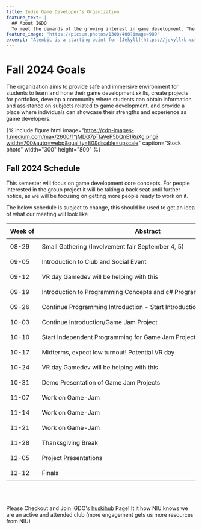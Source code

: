 ```yaml
---
title: Indie Game Developer's Organization
feature_text: |
  ## About IGDO
  To meet the demands of the growing interest in game development. The organization aims to provide safe and immersive environment for students to learn and hone their game development skills, create projects for portfolios, develop a community where students can obtain information and assistance on subjects related to game development, and provide a place where individuals can showcase their strengths and experience as game developers. 
feature_image: "https://picsum.photos/1300/400?image=989"
excerpt: "Alembic is a starting point for [Jekyll](https://jekyllrb.com/) projects. Rather than starting from scratch, this boilerplate is designed to get the ball rolling immediately. Install it, configure it, tweak it, push it."
---
```


# Fall 2024 Goals

The organization aims to provide safe and immersive environment for students to learn and hone their game development skills, create projects for portfolios, develop a community where students can obtain information and assistance on subjects related to game development, and provide a place where individuals can showcase their strengths and experience as game developers.

{% include figure.html image="https://cdn-images-1.medium.com/max/2600/1*jMDG7pTIaVeP5bQnE1RuXg.png?width=700&auto=webp&quality=80&disable=upscale" caption="Stock photo" width="300" height="800" %}

## Fall 2024 Schedule
This semester will focus on game development core concepts. For people interested in the group project it will be taking a back seat until further notice, as we will be focusing on getting more people ready to work on it.  
  
The below schedule is subject to change, this should be used to get an idea of what our meeting will look like

<table>
    <thead>
      <tr>
        <th>Week of</th>
        <th>Abstract</th>
        <th>Notes:</th>
      </tr>
    </thead>
    <tbody>
      <tr>
        <td>08-29</td>
        <td>Small Gathering (Involvement fair September 4, 5)</td>
        <td></td>
      </tr>
      <tr>
        <td>09-05</td>
        <td>Introduction to Club and Social Event</td>
        <td></td>
      </tr>
      <tr>
        <td>09-12</td>
        <td>VR day Gamedev will be helping with this</td>
        <td></td>
      </tr>
      <tr>
        <td>09-19</td>
        <td>Introduction to Programming Concepts and c# Programming</td>
        <td></td>
      </tr>
      <tr>
        <td>09-26</td>
        <td>Continue Programming Introduction - Start Introduction/Game Jam Project</td>
        <td></td>
      </tr>
      <tr>
        <td>10-03</td>
        <td>Continue Introduction/Game Jam Project</td>
        <td></td>
      </tr>
      <tr>
        <td>10-10</td>
        <td>Start Independent Programming for Game Jam Project</td>
        <td>Meeting will not be in 71 North. Information to come...</td>
      </tr>
      <tr>
        <td>10-17</td>
        <td>Midterms, expect low turnout! Potential VR day</td>
        <td></td>
      </tr>
      <tr>
        <td>10-24</td>
        <td>VR day Gamedev will be helping with this</td>
        <td></td>
      </tr>
      <tr>
        <td>10-31</td>
        <td>Demo Presentation of Game Jam Projects</td>
        <td></td>
      </tr>
      <tr>
        <td>11-07</td>
        <td>Work on Game-Jam</td>
        <td></td>
      </tr>
      <tr>
        <td>11-14</td>
        <td>Work on Game-Jam</td>
        <td></td>
      </tr>
      <tr>
        <td>11-21</td>
        <td>Work on Game-Jam</td>
        <td></td>
      </tr>
      <tr>
        <td>11-28</td>
        <td>Thanksgiving Break</td>
        <td></td>
      </tr>
      <tr>
        <td>12-05</td>
        <td>Project Presentations</td>
        <td></td>
      </tr>
      <tr>
        <td>12-12</td>
        <td>Finals</td>
        <td></td>
      </tr>
    </tbody>
</table>
<br/>
<br/>

Please Checkout and Join IGDO's [huskihub](https://huskiehub.niu.edu/feeds?type=club&type_id=35731&tab=home) Page! It it how NIU knows we are an active and attended club (more engagement gets us more resources from NIU)

<style>
  th, td {
    white-space: nowrap;
    padding: 10px; /* Adjust the padding value as needed */
  }
</style>